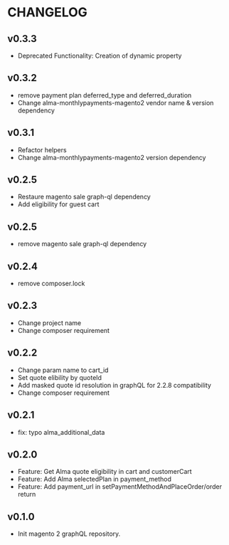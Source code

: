 CHANGELOG
=========

v0.3.3
------
* Deprecated Functionality: Creation of dynamic property

v0.3.2
------
* remove payment plan deferred_type and deferred_duration
* Change alma-monthlypayments-magento2 vendor name & version dependency

v0.3.1
------
* Refactor helpers
* Change alma-monthlypayments-magento2 version dependency

v0.2.5
------
* Restaure magento sale graph-ql dependency
* Add eligibility for guest cart

v0.2.5
------
* remove magento sale graph-ql dependency

v0.2.4
------
* remove composer.lock

v0.2.3
------
* Change project name
* Change composer requirement

v0.2.2
------
 * Change param name to cart_id
 * Set quote elibility by quoteId
 * Add masked quote id resolution in graphQL for 2.2.8 compatibility
 * Change composer requirement

v0.2.1
------

* fix: typo alma_additional_data

v0.2.0
------

* Feature: Get Alma quote eligibility in cart and customerCart
* Feature: Add Alma selectedPlan in payment_method
* Feature: Add payment_url in setPaymentMethodAndPlaceOrder/order return 

v0.1.0
------

* Init magento 2 graphQL repository.

